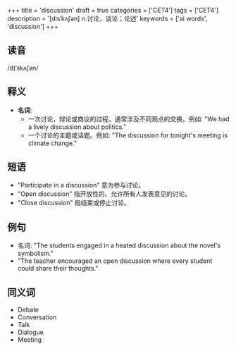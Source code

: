 +++
title = 'discussion'
draft = true
categories = ['CET4']
tags = ['CET4']
description = '[disˈkʌ∫ən] n.讨论，谈论；论述'
keywords = ['ai words', 'discussion']
+++

## 读音
/dɪˈskʌʃən/

## 释义
- **名词**:
   - 一次讨论，辩论或商议的过程，通常涉及不同观点的交换。例如: "We had a lively discussion about politics."
   - 一个讨论的主题或话题。例如: "The discussion for tonight's meeting is climate change."

## 短语
- "Participate in a discussion" 意为参与讨论。
- "Open discussion" 指开放性的、允许所有人发表意见的讨论。
- "Close discussion" 指结束或停止讨论。

## 例句
- 名词: "The students engaged in a heated discussion about the novel's symbolism."
- "The teacher encouraged an open discussion where every student could share their thoughts."

## 同义词
- Debate
- Conversation
- Talk
- Dialogue
- Meeting

